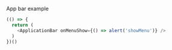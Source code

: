 App bar example

```js
(() => {
  return (
    <ApplicationBar onMenuShow={() => alert('showMenu')} />
  )
})()
```